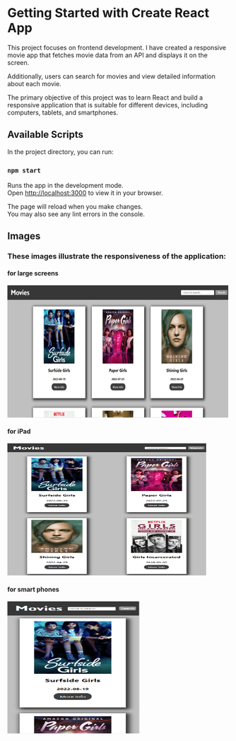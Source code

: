 # Getting Started with Create React App

This project focuses on frontend development. 
I have created a responsive movie app that fetches movie data from an API and displays it on the screen. 

Additionally, users can search for movies and view detailed information about each movie. 

The primary objective of this project was to learn React and build a responsive application that is suitable for different devices, including computers, tablets, and smartphones.

## Available Scripts

In the project directory, you can run:

### `npm start`

Runs the app in the development mode.\
Open [http://localhost:3000](http://localhost:3000) to view it in your browser.

The page will reload when you make changes.\
You may also see any lint errors in the console.

## Images

### These images illustrate the responsiveness of the application:

#### for large screens

<img src="https://github.com/KoralElbaz/Movie-App/blob/master/images_readme/homePage_desktop.PNG" alt="homePage" style="width: 500px; height: 300px;">

#### for iPad

<img src="https://github.com/KoralElbaz/Movie-App/blob/master/images_readme/homePage_ipad.PNG" alt="homePage" style="width: 450px; height: 300px;">


#### for smart phones

<img src="https://github.com/KoralElbaz/Movie-App/blob/master/images_readme/homePage_galaxyS8.PNG" alt="homePage" style="width: 300px; height: 300px;">







